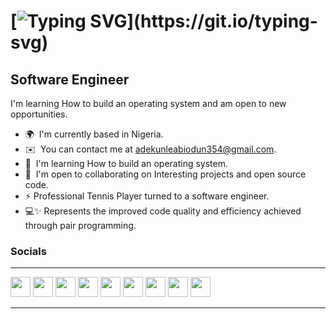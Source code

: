 <!--Hi ![](https://user-images.githubusercontent.com/18350557/176309783-0785949b-9127-417c-8b55-ab5a4333674e.gif)My name is Adekunle Abiodun-->
[![Typing SVG](https://readme-typing-svg.demolab.com?font=apple+font&pause=1000&color=000055&background=FFFFFFDC&center=true&vCenter=true&width=435&lines=Hi+%F0%9F%91%8B%2C+;I'm+Abiodun+Adekunle%2C;Self-Education+Is+A+Self-Discovery.)](https://git.io/typing-svg)
========================================================================================================================================

Software Engineer
-----------------

I'm learning How to build an operating system and am open to new opportunities.

* 🌍  I'm currently based in Nigeria.
* ✉️  You can contact me at [adekunleabiodun354@gmail.com](mailto:adekunleabiodun354@gmail.com).
* 🧠  I'm learning How to build an operating system.
* 🤝  I'm open to collaborating on Interesting projects and open source code.
* ⚡ Professional Tennis Player turned to a software engineer.
* 💻✨  Represents the improved code quality and efficiency achieved through pair programming.


### Socials
-----------------
<p align="left"> <a href="https://www.dev.to/Abiodun Adekunlehttps://dev.to/abiodun001world" target="_blank" rel="noreferrer"><img src="https://raw.githubusercontent.com/danielcranney/readme-generator/main/public/icons/socials/devdotto.svg" width="32" height="32" /></a> <a href="https://www.github.com/Abiodun001-world" target="_blank" rel="noreferrer"><img src="https://raw.githubusercontent.com/danielcranney/readme-generator/main/public/icons/socials/github.svg" width="32" height="32" /></a> <a href="https://https://hashnode.com/@Abiodun001.hashnode.dev" target="_blank" rel="noreferrer"><img src="https://raw.githubusercontent.com/danielcranney/readme-generator/main/public/icons/socials/hashnode.svg" width="32" height="32" /></a> <a href="https://www.linkedin.com/in/abiodun-adekunle-a3853422b/" target="_blank" rel="noreferrer"><img src="https://raw.githubusercontent.com/danielcranney/readme-generator/main/public/icons/socials/linkedin.svg" width="32" height="32" /></a> <a href="https://www.polywork.com/https://www.polywork.com/abiodun001" target="_blank" rel="noreferrer"><img src="https://raw.githubusercontent.com/danielcranney/readme-generator/main/public/icons/socials/polywork.svg" width="32" height="32" /></a> <a href="http://www.medium.com/https://medium.com/@adekunleabiodun354" target="_blank" rel="noreferrer"><img src="https://raw.githubusercontent.com/danielcranney/readme-generator/main/public/icons/socials/medium.svg" width="32" height="32" /></a> <a href="https://www.stackoverflow.com/users/18880238/adekunle-abiodun" target="_blank" rel="noreferrer"><img src="https://raw.githubusercontent.com/danielcranney/readme-generator/main/public/icons/socials/stackoverflow.svg" width="32" height="32" /></a> <a href="https://www.twitter.com/Abiodun0019" target="_blank" rel="noreferrer"><img src="https://raw.githubusercontent.com/danielcranney/readme-generator/main/public/icons/socials/twitter.svg" width="32" height="32" /></a> <a href="https://www.twitch.tv/Abiodun006" target="_blank" rel="noreferrer"><img src="https://raw.githubusercontent.com/danielcranney/readme-generator/main/public/icons/socials/twitch.svg" width="32" height="32" /></a></p>

-----------------
